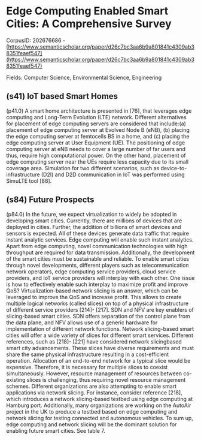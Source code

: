 # Edge Computing Enabled Smart Cities: A Comprehensive Survey

CorpusID: 202676686 - [https://www.semanticscholar.org/paper/d26c7bc3aa6b9a801841c4309ab38351feaef547](https://www.semanticscholar.org/paper/d26c7bc3aa6b9a801841c4309ab38351feaef547)

Fields: Computer Science, Environmental Science, Engineering

## (s41) IoT based Smart Homes
(p41.0) A smart home architecture is presented in [76], that leverages edge computing and Long-Term Evolution (LTE) network. Different alternatives for placement of edge computing servers are considered that include:(a) placement of edge computing server at Evolved Node B (eNB), (b) placing the edge computing server at femtocells BS in a home, and (c) placing the edge computing server at User Equipment (UE). The positioning of edge computing server at eNB needs to cover a large number of far users and thus, require high computational power. On the other hand, placement of edge computing server near the UEs require less capacity due to its small coverage area. Simulation for two different scenarios, such as device-to-infrastructure (D2I) and D2D communication in IoT was performed using SimuLTE tool [88].
## (s84) Future Prospects
(p84.0) In the future, we expect virtualization to widely be adopted in developing smart cities. Currently, there are millions of devices that are deployed in cities. Further, the addition of billions of smart devices and sensors is expected. All of these devices generate data traffic that require instant analytic services. Edge computing will enable such instant analytics. Apart from edge computing, novel communication technologies with high throughput are required for data transmission. Additionally, the development of the smart cities must be sustainable and reliable. To enable smart cities through novel developments, different players such as telecommunication network operators, edge computing service providers, cloud service providers, and IoT service providers will interplay with each other. One issue is how to effectively enable such interplay to maximize profit and improve QoS? Virtualization-based network slicing is an answer, which can be leveraged to improve the QoS and increase profit. This allows to create multiple logical networks (called slices) on top of a physical infrastructure of different service providers [214]- [217]. SDN and NFV are key enablers of slicing-based smart cities. SDN offers separation of the control plane from the data plane, and NFV allows use of a generic hardware for implementation of different network functions. Network slicing-based smart cities will offer a wide variety of slices for different smart services. Different references, such as [218]- [221] have considered network slicingbased smart city advancements. These slices have diverse requirements and must share the same physical infrastructure resulting in a cost-efficient operation. Allocation of an end-to-end network for a typical slice would be expensive. Therefore, it is necessary for multiple slices to coexist simultaneously. However, resource management of resources between co-existing slices is challenging, thus requiring novel resource management schemes. Different organizations are also attempting to enable smart applications via network slicing. For instance, consider reference [218], which introduces a network slicing-based testbed using edge computing at Hamburg port. Additionally, many organizations are working on the AutoAir project in the UK to produce a testbed based on edge computing and network slicing for testing connected and autonomous vehicles. To sum up, edge computing and network slicing will be the dominant solution for enabling future smart cities. See table 7. 

